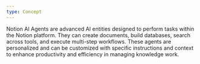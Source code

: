 ```yaml
---
type: Concept
---
```


Notion AI Agents are advanced AI entities designed to perform tasks within the Notion platform. They can create documents, build databases, search across tools, and execute multi-step workflows. These agents are personalized and can be customized with specific instructions and context to enhance productivity and efficiency in managing knowledge work.